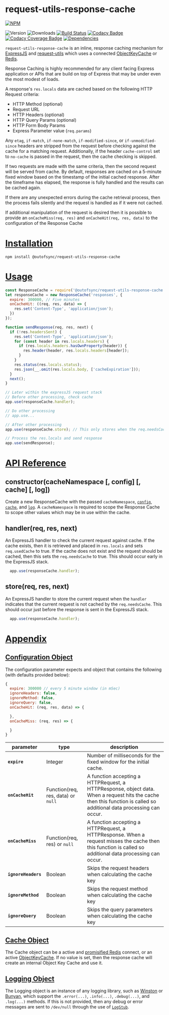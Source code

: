 # request-utils-response-cache

[![NPM](https://nodei.co/npm/@outofsync/request-utils-response-cache.png?downloads=true)](https://nodei.co/npm/@outofsync/request-utils-response-cache/)

![Version](http://img.shields.io/npm/v/@outofsync/request-utils-response-cache.svg)
![Downloads](http://img.shields.io/npm/dt/@outofsync/request-utils-response-cache.svg)
[![Build Status](https://travis-ci.org/OutOfSyncStudios/request-utils-response-cache.svg)](https://travis-ci.org/OutOfSyncStudios/request-utils-response-cache)
[![Codacy Badge](https://api.codacy.com/project/badge/Grade/1ec9acec98c943d4871bf14c9b5ec9c1)](https://www.codacy.com/manual/OutOfSyncStudios/request-utils-response-cache?utm_source=github.com&amp;utm_medium=referral&amp;utm_content=OutOfSyncStudios/request-utils-response-cache&amp;utm_campaign=Badge_Grade)
[![Codacy Coverage Badge](https://api.codacy.com/project/badge/Coverage/1ec9acec98c943d4871bf14c9b5ec9c1)](https://www.codacy.com/manual/OutOfSyncStudios/request-utils-response-cache?utm_source=github.com&amp;utm_medium=referral&amp;utm_content=OutOfSyncStudios/request-utils-response-cache&amp;utm_campaign=Badge_Coverage)
[![Dependencies](https://david-dm.org/OutOfSyncStudios/request-utils-response-cache/status.svg)](https://david-dm.org/OutOfSyncStudios/request-utils-response-cache)

`request-utils-response-cache` is an inline, response caching mechanism for [ExpressJS](https://www.npmjs.com/package/express) and [request-utils](https://www.npmjs.com/package/@outofsync/request-utils) which uses a connected [ObjectKeyCache](https://www.npmjs.com/package/@outofsync/object-key-cache) or [Redis](https://www.npmjs.com/package/redis).

Response Caching is highly recommended for any client facing Express application or APIs that are build on top of Express that may be under even the most modest of loads.

A response's `res.locals` data are cached based on the following HTTP Request criteria:

 * HTTP Method (optional)
 * Request URL
 * HTTP Headers (optional)
 * HTTP Query Params (optional)
 * HTTP Form Body Params
 * Express Parameter value (`req.params`)

 Any `etag`, `if-match`, `if-none-match`, `if-modified-since`, or `if-unmodified-since` headers are stripped from the request before checking against the cache for a matching request. Additionally, if the header `cache-control` set to `no-cache` is passed in the request, then the cache checking is skipped.

If two requests are made with the same criteria, then the second request will be served from cache. By default, responses are cached on a 5-minute fixed window based on the timestamp of the initial cached response. After the timeframe has elapsed, the response is fully handled and the results can be cached again.

If there are any unexpected errors during the cache retrieval process, then the process fails silently and the request is handled as if it were not cached.

If additional manipulation of the request is desired then it is possible to provide an `onCacheMiss(req, res)` and `onCacheHit(req, res, data)` to the configuration of the Response Cache

# [Installation](#installation)
<a name="installation"></a>

```shell
npm install @outofsync/request-utils-response-cache
```

# [Usage](#usage)
<a name="usage"></a>

```js
const ResponseCache = require('@outofsync/request-utils-response-cache');
let responseCache = new ResponseCache('responses', {
  expire: 300000, // Five minutes
  onCacheHit: ((req, res, data) => {
    res.set('Content-Type', 'application/json');
  })
});

function sendResponse(req, res, next) {
  if (!res.headersSent) {
    res.set('Content-Type', 'application/json');
    for (const header in res.locals.headers) {
      if (res.locals.headers.hasOwnProperty(header)) {
        res.header(header, res.locals.headers[header]);
      }
    }
    res.status(res.locals.status);
    res.json(__.omit(res.locals.body, ['cacheExpiration']));
  }
  next();
}

// Later within the expressJS request stack
// Before other processing, check cache
app.use(responseCache.handler);

// Do other processing
// app.use...

// After other processing
app.use(responseCache.store); // This only stores when the req.needsCache is set

// Process the res.locals and send response
app.use(sendResponse);
```

<a name="api"></a>
# [API Reference](#api)

## constructor(cacheNamespace [, config] [, cache] [, log])
Create a new ResponseCache with the passed `cacheNamespace`, [`config`](#config-object), [`cache`](#cache-object), and [`log`](#logging-object).  A `cacheNamespace` is required to scope the Response Cache to scope other values which may be in use within the cache.

## handler(req, res, next)
An ExpressJS handler to check the current request against cache. If the cache
exists, then it is retrieved and placed in `res.locals` and sets `req.usedCache`
to true. If the cache does not exist and the request should be cached, then this
sets the `req.needsCache` to true. This should occur early in the ExpressJS stack.

```js
  app.use(responseCache.handler);
```

## store(req, res, next)
An ExpressJS handler to store the current request when the `handler` indicates that
the current request is not cached by the `req.needsCache`. This should occur just
before the response is sent in the ExpressJS stack.

```js
  app.use(responseCache.handler);
```

<a name="appendix"></a>
# [Appendix](#appendix)

<a name="config-object"></a>
## [Configuration Object](#config-object)

The configuration parameter expects and object that contains the following (with defaults provided below):
```js
{
  expire: 300000 // every 5 minute window (in mSec)
  ignoreHeaders: false,
  ignoreMethod: false,
  ignoreQuery: false,
  onCacheHit: (req, res, data) => {

  },
  onCacheMiss: (req, res) => {

  }
}
```

|parameter|type|description|
|---------|----|-----------|
|**`expire`**|Integer|Number of milliseconds for the fixed window for the initial cache.|
|**`onCacheHit`**|Function(req, res, data) or `null`|A function accepting a HTTPRequest, a HTTPResponse, object data. When a request hits the cache then this function is called so additional data processing can occur.|
|**`onCacheMiss`**|Function(req, res) or `null`|A function accepting a HTTPRequest, a HTTPResponse. When a request misses the cache then this function is called so additional data processing can occur.|
|**`ignoreHeaders`**|Boolean|Skips the request headers when calculating the cache key|
|**`ignoreMethod`**|Boolean|Skips the request method when calculating the cache key|
|**`ignoreQuery`**|Boolean|Skips the query parameters when calculating the cache key|

<a name="cache-object"></a>
## [Cache Object](#cache-object)
The Cache object can be a active and [promisified Redis](https://www.npmjs.com/package/redis#promises) connect, or an active [ObjectKeyCache](https://www.npmjs.com/package/@outofsync/object-key-cache). If no value is set, then the response cache will create an internal Object Key Cache and use it.

<a name="logging-object"></a>
## [Logging Object](#logging-object)
The Logging object is an instance of any logging library, such as [Winston](https://www.npmjs.com/package/winston) or [Bunyan](https://www.npmjs.com/package/bunyan), which support the `.error(...)`, `.info(...)`, `.debug(...)`, and `.log(...)` methods. If this is not provided, then any debug or error messages are sent to `/dev/null` through the use of [`LogStub`](https://www.npmjs.com/package/logstub).
